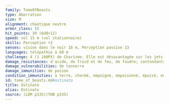 ```yaml
---
family: TomeOfBeasts
type: Aberration
size: M
alignment: chaotique neutre
armor_class: 15
hit_points: 39 (6d8+12)
speed: vol 15 m (vol stationnaire)
skills: Perception +3
senses: vision dans le noir 18 m, Perception passive 13
languages: télépathie à 60 m
challenge: 4 (1 100PX) de Charisme. Elle est désavantagée sur les jets de sauvegarde de Sagesse et ne peut pas se concentrer sur un sort ou un effet pendant plus d'un tour. Elle fait un test de Sagesse (Perspicacité) DD 13 toutes les 24 heures. Si elle le réussit, elle comprend que la musique qu'elle entend émane d'une entité extérieure. La symbiose auditive persiste jusqu'à ce que la cible tombe à 0point de vie, que l'ostinato y mette un terme par une action bonus ou que l'ostinato se fasse chasser par dissipation du mal et du bien ou une magie similaire. Quand la symbiose auditive se termine, l'ostinato surgit dans une explosion sonore et apparaît dans un emplacement inoccupé dans un rayon de 1,50mètre autour de la cible. Toutes les créatures dans un rayon de 18mètres, y compris la cible originelle, subissent 21 (6d6)dégâts de tonnerre, ou moitié moins si elles réussissent un jet de sauvegarde de Constitution DD 13. La cible est immunisée contre la symbiose auditive de l'ostinato pendant 24 heures si elle réussit le jet de sauvegarde ou une fois la symbiose terminée.
damage_resistances: d'acide, de froid et de feu, de foudre; contondants, perforants et tranchants issus d'armes non magiques
damage_vulnerabilities: de tonnerre
damage_immunities: de poison
condition_immunities: à terre, charmé, empoigné, empoisonné, épuisé, entravé, inconscient, paralysé, pétrifié
id: tome_of_beasts.md#ostinato
title: Ostinato
alias: Ostinato
source: (LDM p335)(TOB p335)
---
```


